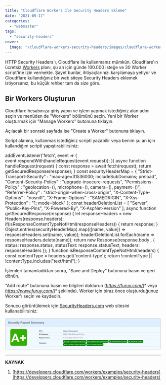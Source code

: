 ```yaml
---
title: "Cloudflare Workers İle Security Headers Ekleme"
date: "2021-09-17"
categories: 
  - "webmaster"
tags: 
  - "security-headers"
cover:
  image: "/cloudflare-workers-security-headers/images/cloudflare-workers-security-headers.jpg"
---
```


HTTP Security Headers'ı, Cloudflare ile kullanmanız mümkün. Cloudflare'ın ücretsiz [Workers](https://workers.cloudflare.com/) planı, şu an için günde 100.000 isteğe ve 30 Worker script'ine izin vermekte. Şayet bunlar, ihtiyaçlarınızı karşılamaya yetiyor ve Cloudflare kullandığınız bir web siteye Security Headers eklemek istiyorsanız, bu küçük rehber tam da size göre.

## Bir Workers Oluşturun

Cloudflare hesabınıza giriş yapın ve işlem yapmak istediğiniz alan adını seçin ve menüden de "Workers" bölümünü seçin. Yeni bir Worker oluşturmak için "Manage Workers" butonuna tıklayın.

Açılacak bir sonraki sayfada ise "Create a Worker" butonuna tıklayın.

Script alanına, kullanmak istediğiniz scripti yazabilir veya benim şu an için kullandığım scripti yapıştırabilirsiniz:

addEventListener('fetch', event => {
event.respondWith(handleRequest(event.request));
})
async function handleRequest(request) {
const response = await fetch(request);
return getSecuredResponse(response);
}
const securityHeaderMap = {
"Strict-Transport-Security" : "max-age=31536000; includeSubDomains; preload",
"Content-Security-Policy" : "upgrade-insecure-requests",
"Permissions-Policy" : "geolocation=(), microphone=(), camera=(), payment=()",
"Referrer-Policy" : "strict-origin-when-cross-origin",
"X-Content-Type-Options" : "nosniff",
"X-Frame-Options" : "SAMEORIGIN",
"X-Xss-Protection" : "1; mode=block"
};
const headerDeletionList = \[
"Server",
"Public-Key-Pins",
"X-Powered-By",
"X-AspNet-Version"
\];
async function getSecuredResponse(response) {
let responseHeaders = new Headers(response.headers);
if(isResponseContentTypeNotHtml(responseHeaders)) {
return response;
}
Object.entries(securityHeaderMap).map((\[name, value\]) => responseHeaders.set(name, value));
headerDeletionList.forEach(name => responseHeaders.delete(name));
return new Response(response.body , {
status: response.status,
statusText: response.statusText,
headers: responseHeaders
});
}
function isResponseContentTypeNotHtml(headers) {
const contentType = headers.get('content-type');
return !contentType || !contentType.includes("text/html");
}

İşlemleri tamamladıktan sonra, "Save and Deploy" butonuna basın ve geri dönün.


"Add route" butonuna basın ve bilgileri doldurun (_https://furuy.com/\*_ veya _https://www.furuy.com/\*_ şeklinde). Worker için biraz önce oluşturduğunuz Worker'ı seçin ve kaydedin.

Sonucu görüntülemek için [SecurityHeaders.com](https://securityheaders.com/) web sitesini kullanabilirsiniz:

![SecurityHeaders.com Örnek 1](images/security-headers-ornek1.jpg)

* * *

**KAYNAK**

1. [https://developers.cloudflare.com/workers/examples/security-headers](https://developers.cloudflare.com/workers/examples/security-headers)
